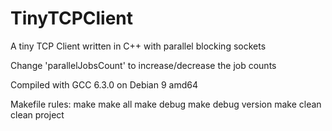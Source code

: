 # TinyTCPClient
A tiny TCP Client written in C++ with parallel blocking sockets

Change 'parallelJobsCount' to increase/decrease the job counts

Compiled with GCC 6.3.0 on Debian 9 amd64

Makefile rules:
    make
        make all
    make debug
        make debug version
    make clean
        clean project
